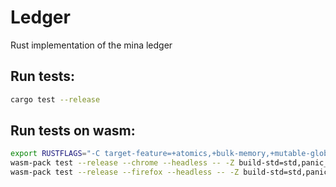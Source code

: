 # Ledger

Rust implementation of the mina ledger

## Run tests:
```bash
cargo test --release
```

## Run tests on wasm:
```bash
export RUSTFLAGS="-C target-feature=+atomics,+bulk-memory,+mutable-globals -C link-arg=--max-memory=4294967296"
wasm-pack test --release --chrome --headless -- -Z build-std=std,panic_abort # browser chrome
wasm-pack test --release --firefox --headless -- -Z build-std=std,panic_abort # browser firefox
```


